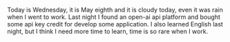 Today is Wednesday, it is May eighth and it is cloudy today, even it was rain when I went to work. Last night I found an open-ai api platform and bought some api key credit for develop some application. I also learned English last night, but I think I need more time to learn, time is so rare when I work.
